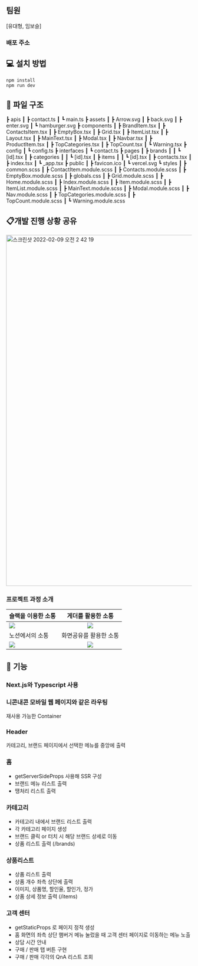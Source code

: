 ## 팀원

[유대형, 임보슬]

### 배포 주소

## 💻 설치 방법

    npm install
    npm run dev

## 📂 파일 구조

┣ apis
┃ ┣ contact.ts
┃ ┗ main.ts
┣ assets
┃ ┣ Arrow.svg
┃ ┣ back.svg
┃ ┣ enter.svg
┃ ┗ hamburger.svg
┣ components
┃ ┣ BrandItem.tsx
┃ ┣ ContactsItem.tsx
┃ ┣ EmptyBox.tsx
┃ ┣ Grid.tsx
┃ ┣ ItemList.tsx
┃ ┣ Layout.tsx
┃ ┣ MainText.tsx
┃ ┣ Modal.tsx
┃ ┣ Navbar.tsx
┃ ┣ ProductItem.tsx
┃ ┣ TopCategories.tsx
┃ ┣ TopCount.tsx
┃ ┗ Warning.tsx
┣ config
┃ ┗ config.ts
┣ interfaces
┃ ┗ contact.ts
┣ pages
┃ ┣ brands
┃ ┃ ┗ [id].tsx
┃ ┣ categories
┃ ┃ ┗ [id].tsx
┃ ┣ items
┃ ┃ ┗ [id].tsx
┃ ┣ contacts.tsx
┃ ┣ index.tsx
┃ ┗ \_app.tsx
┣ public
┃ ┣ favicon.ico
┃ ┗ vercel.svg
┗ styles
┃ ┣ common.scss
┃ ┣ ContactItem.module.scss
┃ ┣ Contacts.module.scss
┃ ┣ EmptyBox.module.scss
┃ ┣ globals.css
┃ ┣ Grid.module.scss
┃ ┣ Home.module.scss
┃ ┣ Index.module.scss
┃ ┣ Item.module.scss
┃ ┣ ItemList.module.scss
┃ ┣ MainText.module.scss
┃ ┣ Modal.module.scss
┃ ┣ Nav.module.scss
┃ ┣ TopCategories.module.scss
┃ ┣ TopCount.module.scss
┃ ┗ Warning.module.scss

## 📋개발 진행 상황 공유

<img width="952" alt="스크린샷 2022-02-09 오전 2 42 19" src="https://user-images.githubusercontent.com/91244500/153044840-4b2231bb-2323-4086-aad8-377874414505.png">

### 프로젝트 과정 소개

| 슬랙을 이용한 소통                                                                                                             |                                                       게더를 활용한 소통                                                       |
| :----------------------------------------------------------------------------------------------------------------------------- | :----------------------------------------------------------------------------------------------------------------------------: |
| <img width="auto" src="https://user-images.githubusercontent.com/80146176/153052997-f2ca6637-40f8-4e7f-9609-f4885577706a.png"> | <img width="auto" src="https://user-images.githubusercontent.com/80146176/153053947-7be40938-62f8-4dd9-a54b-7328ea550546.png"> |
| 노션에서의 소통                                                                                                                |                                                     화면공유를 활용한 소통                                                     |
| <img width="auto" src="https://user-images.githubusercontent.com/80146176/153054588-6194940a-a76d-4fde-a164-2efb3989d6e8.png"> | <img width="auto" src="https://user-images.githubusercontent.com/80146176/153054110-d7c4169e-3824-4903-8ca5-fc4aec044055.png"> |

## 📝 기능

### Next.js와 Typescript 사용

### 니콘내콘 모바일 웹 페이지와 같은 라우팅

재사용 가능한 Container

### Header

카테고리, 브랜드 페이지에서 선택한 메뉴를 중앙에 출력

### 홈

- getServerSideProps 사용해 SSR 구성
- 브랜드 메뉴 리스트 출력
- 땡처리 리스트 출력

### 카테고리

- 카테고리 내에서 브랜드 리스트 출력
- 각 카테고리 페이지 생성
- 브랜드 클릭 or 터치 시 해당 브랜드 상세로 이동
- 상품 리스트 출력 (/brands)

### 상품리스트

- 상품 리스트 출력
- 상품 개수 좌측 상단에 출력
- 이미지, 상품명, 할인율, 할인가, 정가
- 상품 상세 정보 출력 (/items)

### 고객 센터

- getStaticProps 로 페이지 정적 생성
- 홈 화면의 좌측 상단 햄버거 메뉴 눌렀을 때 고객 센터 페이지로 이동하는 메뉴 노출
- 상담 시간 안내
- 구매 / 판매 탭 버튼 구현
- 구매 / 판매 각각의 QnA 리스트 조회
